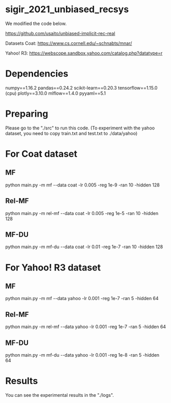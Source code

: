 # sigir_2021_unbiased_recsys
We modified the code below.

https://github.com/usaito/unbiased-implicit-rec-real

Datasets
Coat: https://www.cs.cornell.edu/~schnabts/mnar/

Yahoo! R3: https://webscope.sandbox.yahoo.com/catalog.php?datatype=r


# Dependencies
numpy==1.16.2
pandas==0.24.2
scikit-learn==0.20.3
tensorflow==1.15.0 (cpu)
plotly==3.10.0
mlflow==1.4.0
pyyaml==5.1

# Preparing
Please go to the "./src" to run this code.
(To experiment with the yahoo dataset, you need to copy train.txt and test.txt to ./data/yahoo)

# For Coat dataset
## MF
python main.py -m mf --data coat -lr 0.005 -reg 1e-9 -ran 10 -hidden 128

## Rel-MF
python main.py -m rel-mf --data coat -lr 0.005 -reg 1e-5 -ran 10 -hidden 128

## MF-DU
python main.py -m mf-du --data coat -lr 0.01 -reg 1e-7 -ran 10 -hidden 128


# For Yahoo! R3 dataset
## MF
python main.py -m mf --data yahoo -lr 0.001 -reg 1e-7 -ran 5 -hidden 64

## Rel-MF
python main.py -m rel-mf --data yahoo -lr 0.001 -reg 1e-7 -ran 5 -hidden 64

## MF-DU
python main.py -m mf-du --data yahoo -lr 0.001 -reg 1e-8 -ran 5 -hidden 64


# Results
You can see the experimental results in the "./logs".
